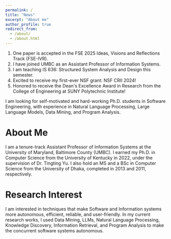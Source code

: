 ```yaml
---
permalink: /
title: "News"
excerpt: "About me"
author_profile: true
redirect_from: 
  - /about/
  - /about.html
---
```

1. One paper is accepted in the FSE 2025 Ideas, Visions and Reflections Track (FSE-IVR).
2. I have joined UMBC as an Assistant Professor of Information Systems.
3. I am teaching IS 636: Structured System Analysis and Design this semester.
4. Excited to receive my first-ever NSF grant: NSF CRII 2024!
5. Honored to receive the Dean's Excellence Award in Research from the College of Engineering at SUNY Polytechnic Institute!

I am looking for self-motivated and hard-working Ph.D. students in Software Engineering, with experience in Natural Language Processing, Large Language Models, Data Mining, and Program Analysis.

About Me
======

I am a tenure-track Assistant Professor of Information Systems at the University of Maryland, Baltimore County (UMBC). I earned my Ph.D. in Computer Science from the University of Kentucky in 2022, under the supervision of Dr. Tingting Yu. I also hold an MS and a BSc in Computer Science from the University of Dhaka, completed in 2013 and 2011, respectively.


Research Interest
======
I am interested in techniques that make Software and Information systems more autonomous, efficient, reliable, and user-friendly. In my current research works, I used Data Mining, LLMs, Natural Language Processing, Knowledge Discovery, Information Retrieval, and Program Analysis to make the concurrent software systems autonomous.  


